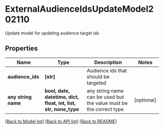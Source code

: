 # ExternalAudienceIdsUpdateModel202110

Update model for updating audience target ids

## Properties
Name | Type | Description | Notes
------------ | ------------- | ------------- | -------------
**audience_ids** | **[str]** | Audience ids that should be targeted | 
**any string name** | **bool, date, datetime, dict, float, int, list, str, none_type** | any string name can be used but the value must be the correct type | [optional]

[[Back to Model list]](../README.md#documentation-for-models) [[Back to API list]](../README.md#documentation-for-api-endpoints) [[Back to README]](../README.md)


